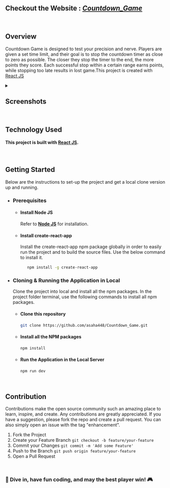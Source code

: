 ## Checkout the Website : <strong><em>[Countdown_Game](https://asaha448.github.io/Countdown_Game/)</em></strong>
<br>

## Overview

Countdown Game is designed to test your precision and nerve. Players are given a set time limit, and their goal is to stop the countdown timer as close to zero as possible. The closer they stop the timer to the end, the more points they score. Each successful stop within a certain range earns points, while stopping too late results in lost game.This project is created with [React JS](https://reactjs.org/)
<br>

<details>
  <summary><h2>Screenshots</h2></summary>

  ![Screenshot 1](https://github.com/asaha448/Countdown_Game/blob/main/screenshots/screenshot_1.png)
  ![Screenshot 2](https://github.com/asaha448/Countdown_Game/blob/main/screenshots/screenshot_2.png)
  ![Screenshot 3](https://github.com/asaha448/Countdown_Game/blob/main/screenshots/screenshot_3.png)
</details>

<br>

## Technology Used
#### This project  is built with [React JS](https://reactjs.org/).

<br>

## Getting Started
Below are the instructions to set-up the project and get a local clone version up and running.
<ul>
<li>
 
### Prerequisites
<ul>

<li>
  
  #### Install Node JS
Refer to <strong>[Node JS](https://nodejs.org/en/)</strong> for installation.
</li>
<li>
  
#### Install create-react-app
Install the create-react-app npm package globally in order to easily run the project and to build the source files. Use the below command to install it.
```sh
   npm install -g create-react-app
   ```
</li>
</ul>
</li>
<li>
  
### Cloning & Running the Application in Local

Clone the project into local and install all the npm packages. In the project folder terminal, use the following commands to install all npm packages.
<ul>
<li>
  
  #### Clone this repository
   ```sh
   git clone https://github.com/asaha448/Countdown_Game.git

   ```
</li>
<li>
  
  #### Install all the NPM packages
   ```sh
   npm install
   ```
</li>
<li>
  
  #### Run the Application in the Local Server
   ```js
   npm run dev
   ```
</li>
</ul>
</li>
</ul>

<br>

## Contribution
Contributions make the open source community such an amazing place to learn, inspire, and create. Any contributions are greatly appreciated. If you have a suggestion, please fork the repo and create a pull request. You can also simply open an issue with the tag "enhancement".
1. Fork the Project
2. Create your Feature Branch `git checkout -b feature/your-feature`
3. Commit your Changes `git commit -m 'Add some Feature'`
4. Push to the Branch `git push origin feature/your-feature`
5. Open a Pull Request

<br>

### 🚀 Dive in, have fun coding, and may the best player win! 🎮

